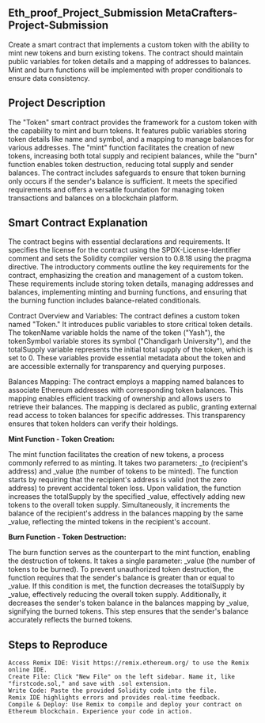 ## Eth_proof_Project_Submission MetaCrafters-Project-Submission

Create a smart contract that implements a custom token with the ability to mint new tokens and burn existing tokens. The contract should maintain public variables for token details and a mapping of addresses to balances. 
Mint and burn functions will be implemented with proper conditionals to ensure data consistency.

## Project Description 

The "Token" smart contract provides the framework for a custom token with the capability to mint and burn tokens. It features public variables storing token details like name and symbol, and a mapping to manage balances for various addresses. The "mint" function facilitates the creation of new tokens, increasing both total supply and recipient balances, while the "burn" function enables token destruction, reducing total supply and sender balances. The contract includes safeguards to ensure that token burning only occurs if the sender's balance is sufficient. 
It meets the specified requirements and offers a versatile foundation for managing token transactions and balances on a blockchain platform.

## Smart Contract Explanation 

The contract begins with essential declarations and requirements. It specifies the license for the contract using the SPDX-License-Identifier comment and sets the Solidity compiler version to 0.8.18 using the pragma directive. The introductory comments outline the key requirements for the contract, emphasizing the creation and management of a custom token. These requirements include storing token details, managing addresses and balances, implementing minting and burning functions, and ensuring that the burning function includes balance-related conditionals.

Contract Overview and Variables: The contract defines a custom token named "Token." 
It introduces public variables to store critical token details. The tokenName variable holds the name of the token ("Yash"), 
the tokenSymbol variable stores its symbol ("Chandigarh University"), and the totalSupply variable represents the initial total supply of the token, 
which is set to 0. These variables provide essential metadata about the token and are accessible externally for transparency and querying purposes.

Balances Mapping: The contract employs a mapping named balances to associate Ethereum addresses with corresponding token balances. 
This mapping enables efficient tracking of ownership and allows users to retrieve their balances. The mapping is declared as public, granting external read access to token balances for specific addresses. 
This transparency ensures that token holders can verify their holdings.

**Mint Function - Token Creation:**

The mint function facilitates the creation of new tokens, a process commonly referred to as minting. 
It takes two parameters: _to (recipient's address) and _value (the number of tokens to be minted). 
The function starts by requiring that the recipient's address is valid (not the zero address) to prevent accidental token loss. Upon validation, the function increases the totalSupply by the specified _value, effectively adding new tokens to the overall token supply. Simultaneously, it increments the balance of the recipient's address in the balances mapping by the same _value, reflecting the minted tokens in the recipient's account.

**Burn Function - Token Destruction:**

The burn function serves as the counterpart to the mint function, enabling the destruction of tokens. 
It takes a single parameter: _value (the number of tokens to be burned). To prevent unauthorized token destruction, the function requires that the sender's balance is greater than or equal to _value. 
If this condition is met, the function decreases the totalSupply by _value, effectively reducing the overall token supply. Additionally, it decreases the sender's token balance in the balances mapping by _value, signifying the burned tokens. This step ensures that the sender's balance accurately reflects the burned tokens.

## Steps to Reproduce 

```
Access Remix IDE: Visit https://remix.ethereum.org/ to use the Remix online IDE.
Create File: Click "New File" on the left sidebar. Name it, like "firstcode.sol," and save with .sol extension.
Write Code: Paste the provided Solidity code into the file. 
Remix IDE highlights errors and provides real-time feedback.
Compile & Deploy: Use Remix to compile and deploy your contract on Ethereum blockchain. Experience your code in action.
```


